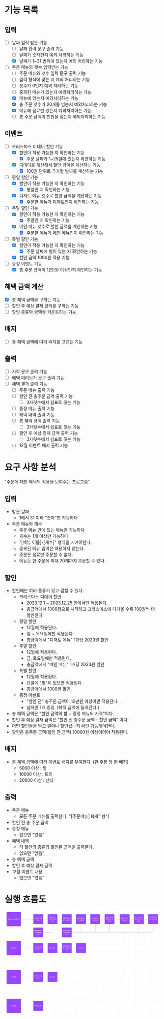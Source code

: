 # 기능 목록

## 입력
- [ ] 날짜 입력 받는 기능
  - [ ] 날짜 입력 문구 출력 기능
  - [ ] 날짜가 숫자인지 예외 처리하는 기능
  - [x] 날짜가 1~31 범위에 있는지 예외 처리하는 기능
- [ ] 주문 메뉴와 갯수 입력받는 기능
  - [ ] 주문 메뉴와 갯수 입력 문구 출력 기능
  - [ ] 입력 형식에 맞는 지 예외 처리하는 기능
  - [ ] 갯수가 0인지 예외 처리하는 기능
  - [ ] 중복된 메뉴가 있는지 예외처리하는 기능
  - [x] 메뉴에 있는지 예외처리하는 기능
  - [x] 총 주문 갯수가 20개를 넘는지 예외처리하는 기능
  - [x] 메뉴에 음료만 있는지 예외처리하는 기능
  - [ ] 총 주문 금액이 만원을 넘는지 예외처리하는 기능

## 이벤트
- [ ] 크리스마스 디데이 할인 기능
  - [x] 할인이 적용 가능한 지 확인하는 기능 
    - [x] 주문 날짜가 1~25일에 있는지 확인하는 기능
  - [x] 디데이를 계산해서 할인 금액을 계산하는 기능
    - [x] 100원 단위로 추가될 날짜를 계산하는 기능
- [ ] 평일 할인 기능
  - [x] 할인이 적용 가능한 지 확인하는 기능
    - [x] 평일인 지 확인하는 기능
  - [x] 디저트 메뉴 갯수로 할인 금액을 계산하는 기능
    - [x] 주문한 메뉴가 디저트인지 확인하는 기능
- [ ] 주말 할인 기능
  - [x] 할인이 적용 가능한 지 확인하는 기능
    - [x] 주말인 지 확인하는 기능
  - [x] 메인 메뉴 갯수로 할인 금액을 계산하는 기능
    - [x] 주문한 메뉴가 메인 메뉴인지 확인하는 기능
- [ ] 특별 할인 기능
  - [x] 할인이 적용 가능한 지 확인하는 기능
    - [x] 주문 날짜에 별이 있는 지 확인하는 기능 
  - [x] 할인 금액 1000원 적용 기능
- [ ] 증정 이벤트 기능
  - [x] 총 주문 금액이 12만원 이상인지 확인하는 기능

## 혜택 금액 계산
- [x] 총 혜택 금액을 구하는 기능
- [ ] 할인 후 예상 결제 금액을 구하는 기능
- [ ] 할인 종류와 금액을 카운트하는 기능

## 배지
- [ ] 총 혜택 금액에 따라 배지를 고르는 기능

## 출력
- [ ] 시작 문구 출력 기능
- [ ] 혜택 미리보기 문구 출력 기능
- [ ] 혜택 결과 출력 기능
  - [ ] 주문 메뉴 출력 기능
  - [ ] 할인 전 총주문 금액 출력 기능
    - [ ] 3자릿수에서 쉼표로 끊는 기능
  - [ ] 증정 메뉴 출력 기능
  - [ ] 혜택 내역 출력 기능
  - [ ] 총 혜택 금액 출력 기능
    - [ ] 3자릿수에서 쉼표로 끊는 기능
  - [ ] 할인 후 예상 결제 금액 출력 기능
    - [ ] 3자릿수에서 쉼표로 끊는 기능
  - [ ] 12월 이벤트 배지 출력 기능

# 요구 사항 분석
"주문에 대한 혜택의 적용을 보여주는 프로그램"
## 입력
- 방문 날짜
  - 1에서 31 이하 "숫자"만 가능하다
- 주문 메뉴와 개수
  - 주문 메뉴 안에 있는 메뉴만 가능하다
  - 개수는 1개 이상만 가능하다
  - "[메뉴 이름]-[개수]" 형식을 지켜야한다.
  - 중복된 메뉴 입력은 허용하지 않는다.
  - 주문은 음료만 주문할 수 없다.
  - 메뉴는 한 주문에 최대 20개까지 주문할 수 있다.

## 할인
- 할인에는 여러 종류가 있고 겹칠 수 있다.
  - 크리스마스 디데이 할인
    - 2023.12.1 ~ 2023.12.25 안에서만 적용된다.
    - 총금액에서 1000원으로 시작하고 크리스마스에 다가올 수록 100원씩 더 할인된다.
  - 평일 할인
    - 12월에 적용된다.
    - 일 ~ 목요일에만 적용된다. 
    - 총금액에서 "디저트 메뉴" 1개당 2023원 할인
  - 주말 할인
    - 12월에 적용된다.
    - 금, 토요일에만 적용된다.
    - 총금액에서 "메인 메뉴" 1개당 2023원 할인
  - 특별 할인
    - 12월에 적용된다.
    - 요일에 "별"이 있으면 적용된다.
    - 총금액에서 1000원 할인
  - 증정 이벤트
    - "할인 전" 총주문 금액이 12만원 이상이면 적용된다.
    - 샴페인 1개 증정. (혜택 금액에 들어간다.)
- 총 혜택 금액은 "할인 금액의 합 + 증정 메뉴의 가격"이다.
- 할인 후 예상 결재 금액은 "할인 전 총주문 금액 - 할인 금액" 이다.
- 어떤 할인들을 받고 얼마나 할인됬는지 확인 가능해야한다.
- 할인은 총주문 금액(할인 전 금액) 10000원 이상이어야 적용된다.

## 배지
- 총 혜택 금액에 따라 이벤트 배지를 부여한다. (한 주문 당 한 배지)
  - 5000 이상 : 별
  - 10000 이상 : 트리
  - 20000 이상 : 산타

## 출력 
- 주문 메뉴
  - 모든 주문 메뉴를 출력한다. "[주문메뉴] N개" 형식
- 할인 전 총 주문 금액
- 증정 메뉴
  - 없으면 "없음"
- 혜택 내역
  - 각 할인의 종류와 할인된 금액을 출력한다.
  - 없으면 "없음"
- 총 혜택 금액
- 할인 후 예상 결제 금액
- 12월 이벤트 내용
  - 없으면 "없음"

# 실행 흐름도
![img.png](img.png)